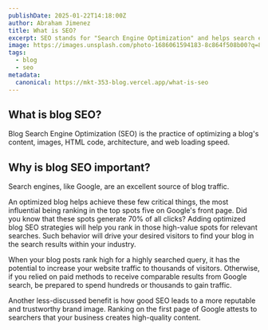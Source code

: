 ```yaml
---
publishDate: 2025-01-22T14:18:00Z
author: Abraham Jimenez
title: What is SEO?
excerpt: SEO stands for "Search Engine Optimization" and helps search engines understand your content. It helps users find your site and make a decision to visit your site. 
image: https://images.unsplash.com/photo-1686061594183-8c864f508b00?q=80&w=2070&auto=format&fit=crop&ixlib=rb-4.0.3&ixid=M3wxMjA3fDB8MHxwaG90by1wYWdlfHx8fGVufDB8fHx8fA%3D%3D
tags:
  - blog
  - seo
metadata:
  canonical: https://mkt-353-blog.vercel.app/what-is-seo
---
```


## What is blog SEO?

Blog Search Engine Optimization (SEO) is the practice of optimizing a blog's content, images, HTML code, architecture,
and web loading speed.

## Why is blog SEO important?

Search engines, like Google, are an excellent source of blog traffic.

An optimized blog helps achieve these few critical things, the most influential being ranking in the top spots five on Google's front page. Did you know that these spots generate 70% of all clicks? Adding optimized blog SEO strategies will help you rank in those high-value spots for relevant searches. Such behavior will drive your desired visitors to find your blog in the search results within your industry.

When your blog posts rank high for a highly searched query, it has the potential to increase your website traffic to thousands of visitors. Otherwise, if you relied on paid methods to receive comparable results from Google search, be prepared to spend hundreds or thousands to gain traffic.

Another less-discussed benefit is how good SEO leads to a more reputable and trustworthy brand image. Ranking on the first page of Google attests to searchers that your business creates high-quality content.
